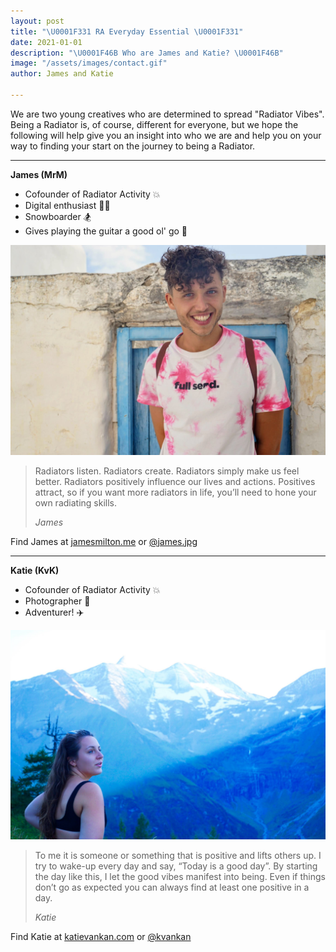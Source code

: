 ```yaml
---
layout: post
title: "\U0001F331 RA Everyday Essential \U0001F331"
date: 2021-01-01
description: "\U0001F46B Who are James and Katie? \U0001F46B"
image: "/assets/images/contact.gif"
author: James and Katie

---
```

We are two young creatives who are determined to spread "Radiator Vibes". Being a Radiator is, of course, different for everyone, but we hope the following will help give you an insight into who we are and help you on your way to finding your start on the journey to being a Radiator.

***

**James (MrM)**

* Cofounder of Radiator Activity 💥
* Digital enthusiast 👨‍💻
* Snowboarder 🏂
* Gives playing the guitar a good ol' go 🎸

![James - Cofounder of Radiator Activity](/assets/images/james.JPG "James - Cofounder of Radiator Activity")


> Radiators listen. Radiators create. Radiators simply make us feel better. Radiators positively influence our lives and actions. Positives attract, so if you want more radiators in life, you’ll need to hone your own radiating skills.
>
> <cite>James</cite>

Find James at [jamesmilton.me](jamesmilton.me "James Personal Website") or [@james.jpg](https://www.instagram.com/james.jpg/ "James Instagram Page")

***

**Katie (KvK)**

* Cofounder of Radiator Activity 💥
* Photographer 📸
* Adventurer! ✈️

![Katie - Cofounder of Radiator Activity](/assets/images/katie.jpg "Katie - Cofounder of Radiator Activity")


> To me it is someone or something that is positive and lifts others up. I try to wake-up every day and say, “Today is a good day”. By starting the day like this, I let the good vibes manifest into being. Even if things don’t go as expected you can always find at least one positive in a day.
>
> <cite>Katie</cite>

Find Katie at [katievankan.com](https://www.katievankan.com/ "Katie's personal website") or [@kvankan](https://www.instagram.com/kvankan/ "Katie's Instagram")